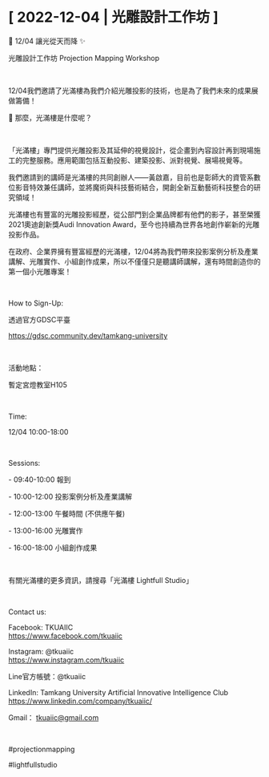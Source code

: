 # [ 2022-12-04 | 光雕設計工作坊 ]

🌃 12/04 讓光從天而降 ✨

光雕設計工作坊 Projection Mapping Workshop

&nbsp;

12/04我們邀請了光滿樓為我們介紹光雕投影的技術，也是為了我們未來的成果展做籌備！

🤔 那麼，光滿樓是什麼呢？

&nbsp;

「光滿樓」專門提供光雕投影及其延伸的視覺設計，從企畫到內容設計再到現場施工的完整服務。應用範圍包括互動投影、建築投影、派對視覺、展場視覺等。

我們邀請到的講師是光滿樓的共同創辦人——黃啟嘉，目前也是彰師大的資管系數位影音特效兼任講師，並將魔術與科技藝術結合，開創全新互動藝術科技整合的研究領域！

光滿樓也有豐富的光雕投影經歷，從公部門到企業品牌都有他們的影子，甚至榮獲2021奧迪創新獎Audi Innovation Award，至今也持續為世界各地創作嶄新的光雕投影作品。

在政府、企業界擁有豐富經歷的光滿樓，12/04將為我們帶來投影案例分析及產業講解、光雕實作、小組創作成果，所以不僅僅只是聽講師講解，還有時間創造你的第一個小光雕專案！

&nbsp;

How to Sign-Up:

透過官方GDSC平臺

<https://gdsc.community.dev/tamkang-university>

&nbsp;

活動地點：

暫定宮燈教室H105

&nbsp;

Time:

12/04 10:00-18:00

&nbsp;

Sessions:

\- 09:40-10:00 報到

\- 10:00-12:00 投影案例分析及產業講解

\- 12:00-13:00 午餐時間 (不供應午餐)

\- 13:00-16:00 光雕實作

\- 16:00-18:00 小組創作成果

&nbsp;

有關光滿樓的更多資訊，請搜尋「光滿樓 Lightfull Studio」

&nbsp;

Contact us:

Facebook: TKUAIIC <br />https://www.facebook.com/tkuaiic

Instagram: @tkuaiic <br />https://www.instagram.com/tkuaiic

Line官方帳號：@tkuaiic

LinkedIn: Tamkang University Artificial Innovative Intelligence Club <br />https://www.linkedin.com/company/tkuaiic/

Gmail： <tkuaiic@gmail.com>

&nbsp;

\#projectionmapping

\#lightfullstudio
